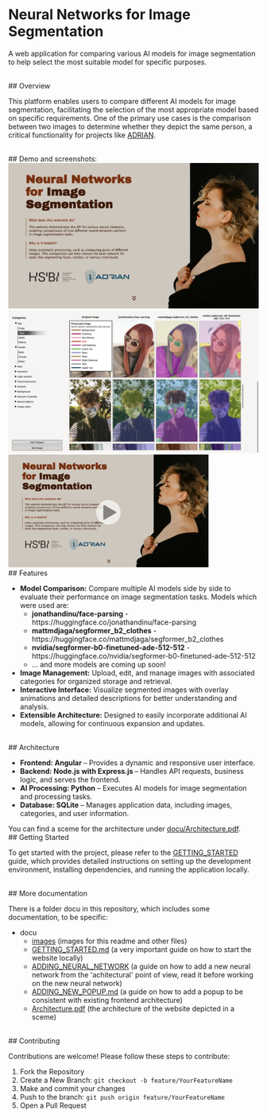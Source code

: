 # Neural Networks for Image Segmentation

A web application for comparing various AI models for image segmentation to help select the most suitable model for specific purposes.

<br>
## Overview

This platform enables users to compare different AI models for image segmentation, facilitating the selection of the most appropriate model based on specific requirements. One of the primary use cases is the comparison between two images to determine whether they depict the same person, a critical functionality for projects like <a href="https://www.hsbi.de/wirtschaft/forschung/arbeitsgruppe-angewandte-ki/adrian">ADRIAN</a>.

<br>
## Demo and screenshots:
<img src="./docu/images/homepage_screenshot_no_video.png" alt="Homepage">
<br>
<img src="./docu/images/comparation_page_screenshot.jpeg" alt="Comparation page">
<br>
<a href="https://www.youtube.com/watch?v=HCTjcWAPbTU?autoplay=1" style="max-width: 80vw"><img src="./docu/images/homepage_screenshot.png" alt="Demo login" style="max-width:80%;"></a>

<br>
## Features
<ul>
<li><b>Model Comparison:</b> Compare multiple AI models side by side to evaluate their performance on image segmentation tasks. Models which were used are:
<ul>
<li><b>jonathandinu/face-parsing</b> - https://huggingface.co/jonathandinu/face-parsing</li>
<li><b>mattmdjaga/segformer_b2_clothes</b> - https://huggingface.co/mattmdjaga/segformer_b2_clothes</li>
<li><b>nvidia/segformer-b0-finetuned-ade-512-512</b> - https://huggingface.co/nvidia/segformer-b0-finetuned-ade-512-512</li>
<li> ... and more models are coming up soon!</li>
</ul>
</li>
<li><b>Image Management:</b> Upload, edit, and manage images with associated categories for organized storage and retrieval.</li>
<li><b>Interactive Interface:</b> Visualize segmented images with overlay animations and detailed descriptions for better understanding and analysis.</li>
<li><b>Extensible Architecture:</b> Designed to easily incorporate additional AI models, allowing for continuous expansion and updates.</li>
</ul>

<br>
## Architecture
<ul>
<li><b>Frontend: Angular</b> – Provides a dynamic and responsive user interface.</li>
<li><b>Backend: Node.js with Express.js </b> – Handles API requests, business logic, and serves the frontend.</li>
<li><b>AI Processing: Python</b> – Executes AI models for image segmentation and processing tasks.</li>
<li><b>Database: SQLite</b> – Manages application data, including images, categories, and user information.</li>
</ul>
You can find a sceme for the architecture under <a href='./docu/Architecture.pdf'>docu/Architecture.pdf</a>.

<br>
## Getting Started

To get started with the project, please refer to the <a href='./docu/GETTING_STARTED.md'>GETTING_STARTED</a> guide, which provides detailed instructions on setting up the development environment, installing dependencies, and running the application locally.

<br>
## More documentation

There is a folder docu in this repository, which includes some documentation, to be specific:
- docu<br>
  - <a href='./docu/images'>images</a> (images for this readme and other files)
  - <a href='./docu/GETTING_STARTED.md'>GETTING_STARTED.md</a> (a very important guide on how to start the website locally)
  - <a href='./docu/ADDING_NEURAL_NETWORK.md'>ADDING_NEURAL_NETWORK</a> (a guide on how to add a new neural network from the 'achitectural' point of view, read it before working on the new neural network)
  - <a href='./docu/ADDING_NEW_POPUP.md'>ADDING_NEW_POPUP.md</a> (a guide on how to add a popup to be consistent with existing frontend architecture)
  - <a href='-/docu/Architecture.pdf'>Architecture.pdf</a> (the architecture of the website depicted in a sceme)


<br>
## Contributing

Contributions are welcome! Please follow these steps to contribute:
<ol>
<li>Fork the Repository</li>
<li>Create a New Branch: <code>git checkout -b feature/YourFeatureName
</code></li>
<li>Make and commit your changes</li>
<li>Push to the branch: <code>git push origin feature/YourFeatureName</code></li>
<li>Open a Pull Request</li>
</ol>
